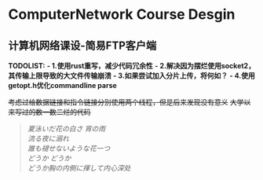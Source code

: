 
# ComputerNetwork Course Desgin
## 计算机网络课设-简易FTP客户端
**TODOLIST:**
**- 1.使用rust重写，减少代码冗余性**
**- 2.解决因为摆烂使用socket2，其传输上限导致的大文件传输崩溃**
**- 3.如果尝试加入分片上传，将何如？**
**- 4.使用getopt.h优化commandline parse**

~~考虑过给数据链接和指令链接分别使用两个线程，但是后来发现没有意义~~
~~大学以来写过的数一数二烂的代码~~

>*夏泳いだ花の白さ 宵の雨*<br>
>*流る夜に溺れ*<br>
>*誰も褪せないような花一つ*<br>
>*どうか どうか*<br>
>*どうか胸の内側に揮して内心深处*<br>